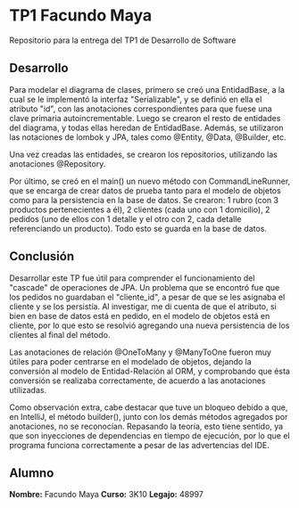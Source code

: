 # TP1 Facundo Maya
 Repositorio para la entrega del TP1 de Desarrollo de Software

## Desarrollo
Para modelar el diagrama de clases, primero se creó una EntidadBase, a la cual se le implementó la interfaz "Serializable", y se definió en ella el atributo "id", con las anotaciones correspondientes para que fuese una clave primaria autoincrementable. Luego se crearon el resto de entidades del diagrama, y todas ellas heredan de EntidadBase. Además, se utilizaron las notaciones de lombok y JPA, tales como @Entity, @Data, @Builder, etc.

Una vez creadas las entidades, se crearon los repositorios, utilizando las anotaciones @Repository.

Por último, se creó en el main() un nuevo método con CommandLineRunner, que se encarga de crear datos de prueba tanto para el modelo de objetos como para la persistencia en la base de datos. Se crearon: 1 rubro (con 3 productos pertenecientes a él), 2 clientes (cada uno con 1 domicilio), 2 pedidos (uno de ellos con 1 detalle y el otro con 2, cada detalle referenciando un producto). Todo esto se guarda en la base de datos.

## Conclusión
Desarrollar este TP fue útil para comprender el funcionamiento del "cascade" de operaciones de JPA. Un problema que se encontró fue que los pedidos no guardaban el "cliente_id", a pesar de que se les asignaba el cliente y se los persistía. Al investigar, me di cuenta de que el atributo, si bien en base de datos está en pedido, en el modelo de objetos está en cliente, por lo que esto se resolvió agregando una nueva persistencia de los clientes al final del método.

Las anotaciones de relación @OneToMany y @ManyToOne fueron muy útiles para poder centrarse en el modelado de objetos, dejando la conversión al modelo de Entidad-Relación al ORM, y comprobando que ésta conversión se realizaba correctamente, de acuerdo a las anotaciones utilizadas.

Como observación extra, cabe destacar que tuve un bloqueo debido a que, en IntelliJ, el método builder(), junto con los demás métodos agregados por anotaciones, no se reconocían. Repasando la teoría, esto tiene sentido, ya que son inyecciones de dependencias en tiempo de ejecución, por lo que el programa funciona correctamente a pesar de las advertencias del IDE.

## Alumno
**Nombre:** Facundo Maya
**Curso:** 3K10
**Legajo:** 48997

